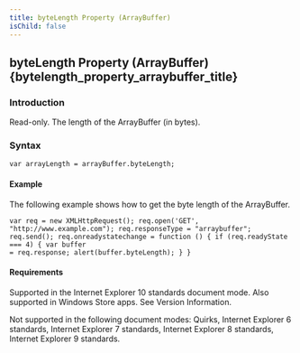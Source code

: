 ```yaml
---
title: byteLength Property (ArrayBuffer)
isChild: false
---
```


## byteLength Property (ArrayBuffer) {bytelength_property_arraybuffer_title}

### Introduction 

 Read-only. The length of the ArrayBuffer (in bytes).

### Syntax 

```
var arrayLength = arrayBuffer.byteLength;
```

#### Example 

<p xmlns:util="util">
  The following example shows how to get the byte length of the ArrayBuffer.
</p>

```
var req = new XMLHttpRequest(); req.open('GET', "http://www.example.com"); req.responseType = "arraybuffer"; req.send(); req.onreadystatechange = function () { if (req.readyState === 4) { var buffer
= req.response; alert(buffer.byteLength); } }
```

#### Requirements 

<div id="requirementsTitleSection" class="section" name="collapseableSection" style="">
  <p xmlns:util="util"></p>
  <p>
    Supported in the Internet Explorer 10 standards document mode. Also supported in Windows Store apps. See Version Information.
  </p>
  <p>
    Not supported in the following document modes: Quirks, Internet Explorer 6 standards, Internet Explorer 7 standards, Internet Explorer 8 standards, Internet Explorer 9 standards.
  </p>
</div>

